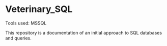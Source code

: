 # Veterinary_SQL
Tools used: MSSQL 

This repository is a documentation of an initial approach to SQL databases and queries. 
